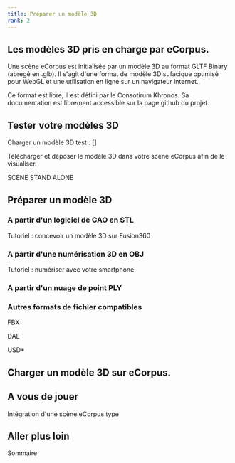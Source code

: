 ```yaml
---
title: Préparer un modèle 3D
rank: 2
---
```


## Les modèles 3D pris en charge par eCorpus.

Une scène eCorpus est initialisée par un modèle 3D au format GLTF Binary (abregé en .glb). Il s'agit d'une format de modèle 3D sufacique optimisé pour WebGL et une utilisation en ligne sur un navigateur internet..

Ce format est libre, il est défini par le Consotirum Khronos. Sa documentation est librement accessible sur la page github du projet.

## Tester votre modèles 3D

Charger un modèle 3D test : []

Télécharger et déposer le modèle 3D dans votre scène eCorpus afin de le visualiser.

SCENE STAND ALONE

## Préparer un modèle 3D

### A partir d'un logiciel de CAO en STL

Tutoriel : concevoir un modèle 3D sur Fusion360

### A partir d'une numérisation 3D en OBJ

Tutoriel : numériser avec votre smartphone

### A partir d'un nuage de point PLY

### Autres formats de fichier compatibles

FBX

DAE

USD*



## Charger un modèle 3D sur eCorpus.


## A vous de jouer

Intégration d'une scène eCorpus type

## Aller plus loin

Sommaire